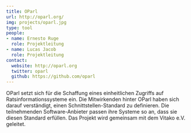 ```yaml
---
title: OParl
url: http://oparl.org/
img: projects/oparl.jpg
type: tool
people:
- name: Ernesto Ruge
  role: Projektleitung
- name: Lucas Jacob
  role: Projektleitung
contact:
  website: http://oparl.org
  twitter: oparl
  github: https://github.com/oparl
---
```


OParl setzt sich für die Schaffung eines einheitlichen Zugriffs auf Ratsinformationssysteme ein. Die Mitwirkenden hinter OParl haben sich darauf verständigt, einen Schnittstellen-Standard zu definieren. Die teilnehmenden Software-Anbieter passen ihre Systeme so an, dass sie diesen Standard erfüllen. Das Projekt wird gemeinsam mit dem Vitako e.V. geleitet.
